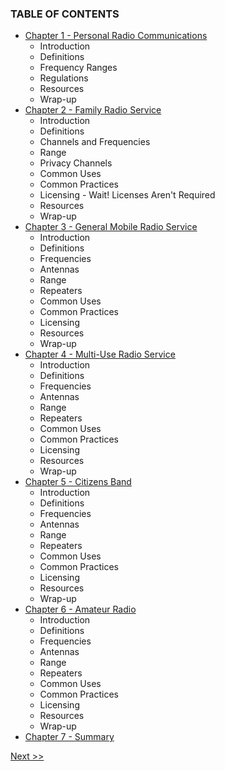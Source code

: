 ### TABLE OF CONTENTS

* [Chapter 1 - Personal Radio Communications](020-chapter-01.md)
  * Introduction
  * Definitions
  * Frequency Ranges
  * Regulations
  * Resources
  * Wrap-up
* [Chapter 2 - Family Radio Service](030-chapter-02.md)
  * Introduction
  * Definitions
  * Channels and Frequencies
  * Range
  * Privacy Channels
  * Common Uses
  * Common Practices
  * Licensing - Wait! Licenses Aren't Required
  * Resources
  * Wrap-up
* [Chapter 3 - General Mobile Radio Service](040-chapter-03.md)
  * Introduction
  * Definitions
  * Frequencies
  * Antennas
  * Range
  * Repeaters
  * Common Uses
  * Common Practices
  * Licensing
  * Resources
  * Wrap-up
* [Chapter 4 - Multi-Use Radio Service](050-chapter-04.md)
  * Introduction
  * Definitions
  * Frequencies
  * Antennas
  * Range
  * Repeaters
  * Common Uses
  * Common Practices
  * Licensing
  * Resources
  * Wrap-up
* [Chapter 5 - Citizens Band](060-chapter-05.md)
  * Introduction
  * Definitions
  * Frequencies
  * Antennas
  * Range
  * Repeaters
  * Common Uses
  * Common Practices
  * Licensing
  * Resources
  * Wrap-up
* [Chapter 6 - Amateur Radio](070-chapter-06.md)
  * Introduction
  * Definitions
  * Frequencies
  * Antennas
  * Range
  * Repeaters
  * Common Uses
  * Common Practices
  * Licensing
  * Resources
  * Wrap-up
* [Chapter 7 - Summary](080-chapter-07.md)

[Next >>](010-chapter-00.md)
